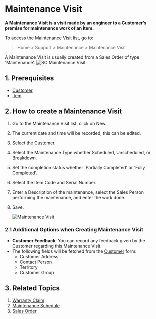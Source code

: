 <!-- add-breadcrumbs -->
# Maintenance Visit

**A Maintenance Visit is a visit made by an engineer to a Customer’s premise for maintenance work of an Item.**

To access the Maintenance Visit list, go to:
> Home > Support > Maintenance > Maintenance Visit

A Maintenance Visit is usually created from a Sales Order of type 'Maintenance'.
![SO Maintenance Visit](/docs/assets/img/support/so-maintenance-visit.png)

## 1. Prerequisites

* [Customer](docs/user/manual/en/CRM/customer)
* [Item](docs/user/manual/en/stock/item)

## 2. How to create a Maintenance Visit
1. Go to the Maintenance Visit list, click on New.
1. The current date and time will be recorded, this can be edited.
1. Select the Customer. 
1. Select the Maintenance Type whether Scheduled, Unscheduled, or Breakdown.
1. Set the completion status whether 'Partially Completed' or 'Fully Completed'.
1. Select the Item Code and Serial Number.
1. Enter a Description of the maintenance, select the Sales Person performing the maintenance, and enter the work done.
1. Save. 

    <img class="screenshot" alt="Maintenance Visit" src="{{docs_base_url}}/assets/img/support/maintenance-visit.png">

### 2.1 Additional Options when Creating Maintenance Visit

* **Customer Feedback**: You can record any feedback given by the Customer regarding this Maintenance Visit.
* The following fields will be fetched from the [Customer](docs/user/manual/en/CRM/customer) form:
  * Customer Address
  * Contact Person
  * Territory
  * Customer Group

## 3. Related Topics
1. [Warranty Claim](/docs/user/manual/en/support/warranty-claim)
1. [Maintenance Schedule](/docs/user/manual/en/support/maintenance-schedule)
1. [Sales Order](/docs/user/manual/en/selling/sales-order)

